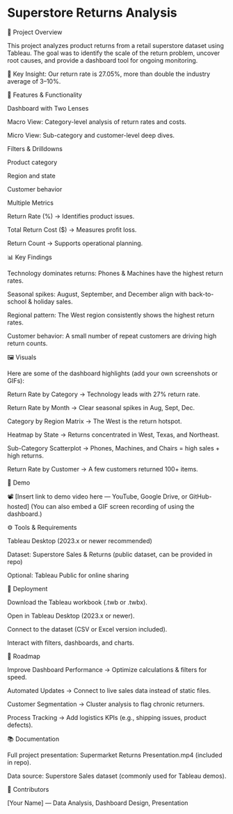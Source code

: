 # Superstore Returns Analysis
📌 Project Overview

This project analyzes product returns from a retail superstore dataset using Tableau.
The goal was to identify the scale of the return problem, uncover root causes, and provide a dashboard tool for ongoing monitoring.

🔎 Key Insight: Our return rate is 27.05%, more than double the industry average of 3–10%.

🎯 Features & Functionality

Dashboard with Two Lenses

Macro View: Category-level analysis of return rates and costs.

Micro View: Sub-category and customer-level deep dives.

Filters & Drilldowns

Product category

Region and state

Customer behavior

Multiple Metrics

Return Rate (%) → Identifies product issues.

Total Return Cost ($) → Measures profit loss.

Return Count → Supports operational planning.

📊 Key Findings

Technology dominates returns: Phones & Machines have the highest return rates.

Seasonal spikes: August, September, and December align with back-to-school & holiday sales.

Regional pattern: The West region consistently shows the highest return rates.

Customer behavior: A small number of repeat customers are driving high return counts.

🖼️ Visuals

Here are some of the dashboard highlights (add your own screenshots or GIFs):

Return Rate by Category → Technology leads with 27% return rate.

Return Rate by Month → Clear seasonal spikes in Aug, Sept, Dec.

Category by Region Matrix → The West is the return hotspot.

Heatmap by State → Returns concentrated in West, Texas, and Northeast.

Sub-Category Scatterplot → Phones, Machines, and Chairs = high sales + high returns.

Return Rate by Customer → A few customers returned 100+ items.

🎥 Demo

📽️ [Insert link to demo video here — YouTube, Google Drive, or GitHub-hosted]
(You can also embed a GIF screen recording of using the dashboard.)

⚙️ Tools & Requirements

Tableau Desktop (2023.x or newer recommended)

Dataset: Superstore Sales & Returns (public dataset, can be provided in repo)

Optional: Tableau Public for online sharing

🚀 Deployment

Download the Tableau workbook (.twb or .twbx).

Open in Tableau Desktop (2023.x or newer).

Connect to the dataset (CSV or Excel version included).

Interact with filters, dashboards, and charts.

📌 Roadmap

Improve Dashboard Performance → Optimize calculations & filters for speed.

Automated Updates → Connect to live sales data instead of static files.

Customer Segmentation → Cluster analysis to flag chronic returners.

Process Tracking → Add logistics KPIs (e.g., shipping issues, product defects).

📚 Documentation

Full project presentation: Supermarket Returns Presentation.mp4 (included in repo).

Data source: Superstore Sales dataset (commonly used for Tableau demos).

👥 Contributors

[Your Name] — Data Analysis, Dashboard Design, Presentation
